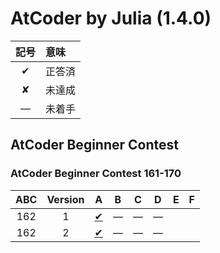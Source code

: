 # AtCoder by Julia (1.4.0) #

|記号|意味|
|:-:|:-|
|&#x2714;|正答済|
|&#x2718;|未達成|
|&#x2014;|未着手|

## AtCoder Beginner Contest ##

### AtCoder Beginner Contest 161-170 ###

|ABC|Version|A|B|C|D|E|F|
|:-:|:-----:|:-:|:-:|:-:|:-:|:-:|:-:|
|162|1      |[&#x2714;](ABC/ABC162/ABC162A01.jl)|&#x2014;|&#x2014;|&#x2014;|
|162|2      |[&#x2714;](ABC/ABC162/ABC162A02.jl)|&#x2014;|&#x2014;|&#x2014;|

<!-- EOF -->
